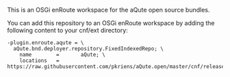 This is an OSGi enRoute workspace for the aQute open source bundles.

You can add this repository to an OSGi enRoute workspace by adding the following content to your cnf/ext directory:

	-plugin.enroute.aqute = \
	  aQute.bnd.deployer.repository.FixedIndexedRepo; \
	    name        =       aQute; \
	    locations   =       https://raw.githubusercontent.com/pkriens/aQute.open/master/cnf/release/index.xml

